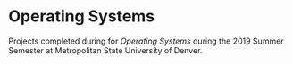 # Operating Systems
Projects completed during for *Operating Systems* during the 2019 Summer Semester at Metropolitan State University of Denver.

